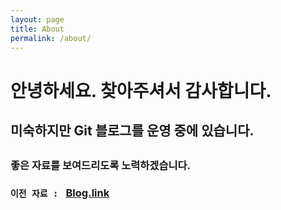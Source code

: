 ```yaml
---
layout: page
title: About
permalink: /about/
---
```


<h1>안녕하세요. 찾아주셔서 감사합니다.</h1>  
<h2>미숙하지만 Git 블로그를 운영 중에 있습니다.<h2>  
<h3>좋은 자료를 보여드리도록 노력하겠습니다.<h3>  

`이전 자료 : ` [Blog.link](https://blog.naver.com/rkdfoals/)
